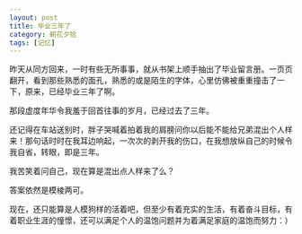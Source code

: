 ```yaml
---
layout: post
title: 毕业三年了
category: 朝花夕拾
tags: [记忆]
---
```

昨天从同方回来，一时有些无所事事，就从书架上顺手抽出了毕业留言册。一页页翻开，看到那些熟悉的面孔，熟悉的或是陌生的字体，心里仿佛被重重撞击了一下，原来，已经毕业三年了啊。 
	
那段虚度年华令我羞于回首往事的岁月，已经过去了三年。 
	
还记得在车站送别时，胖子哭喊着拍着我的肩膀问你以后能不能给兄弟混出个人样来！那句话时时在我耳边响起，一次次的剥开我的伤口，在我想放纵自己的时候令我自省，转眼，即是三年。 
	
我苦笑着问自己，现在算是混出点人样来了么？ 
	
答案依然是模棱两可。 
	
现在，还只能算是人模狗样的活着吧，但至少有着充实的生活，有着奋斗目标，有着职业生涯的憧憬，还可以满足个人的温饱问题并为着满足家庭的温饱而努力：） 